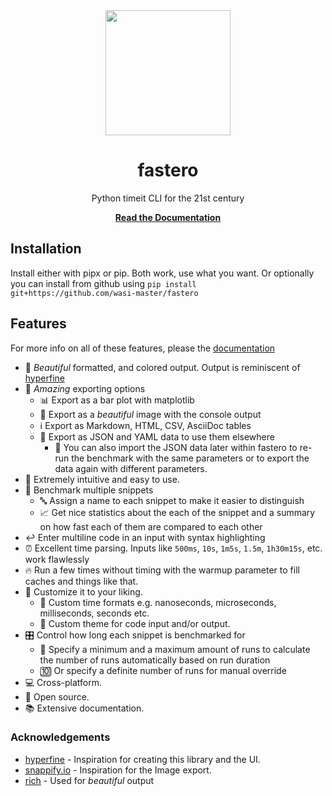 <div align="center">

<img src="https://github.com/wasi-master/fastero/raw/main/logo.png" width=200>

# fastero
 Python timeit CLI for the 21st century

[**Read the Documentation**](https://fastero.readthedocs.io)

</div>

## Installation

Install either with pipx or pip. Both work, use what you want. Or optionally you can install from github using `pip install git+https://github.com/wasi-master/fastero`

## Features

For more info on all of these features, please the [documentation]((https://fastero.readthedocs.io))

- 🌟 *Beautiful* formatted, and colored output. Output is reminiscent of [hyperfine](https://github.com/sharkdp/hyperfine)
- 🤯 *Amazing* exporting options
  - 📊 Export as a bar plot with matplotlib
  - 🌃 Export as a *beautiful* image with the console output
  - ℹ️ Export as Markdown, HTML, CSV, AsciiDoc tables
  - 💾 Export as JSON and YAML data to use them elsewhere
    - 🔁 You can also import the JSON data later within
      fastero to re-run the benchmark with the same parameters
      or to export the data again with different parameters.
- 🚀 Extremely intuitive and easy to use.
- 🔢 Benchmark multiple snippets
  - 🔤 Assign a name to each snippet to make it easier to distinguish
  - 📈 Get nice statistics about the each of the snippet and
    a summary on how fast each of them are compared to each other
- ↩ Enter multiline code in an input with syntax highlighting
- ⏰ Excellent time parsing. Inputs like `500ms`, `10s`, `1m5s`, `1.5m`, `1h30m15s`, etc. work flawlessly
- 🔥 Run a few times without timing with the warmup parameter to fill
  caches and things like that.
- 👨 Customize it to your liking.
  - 🔣 Custom time formats e.g. nanoseconds, microseconds, milliseconds, seconds etc.
  - 🎨 Custom theme for code input and/or output.
- 🎛️ Control how long each snippet is benchmarked for
  - 🔢 Specify a minimum and a maximum amount of runs to calculate
    the number of runs automatically based on run duration
  - 🔟 Or specify a definite number of runs for manual override
- 💻 Cross-platform.
- 🤯 Open source.
- 📚 Extensive documentation.

### Acknowledgements

- [hyperfine](https://github.com/sharkdp/hyperfine) - Inspiration for creating this library and the UI.
- [snappify.io](https://snappify.io) - Inspiration for the Image export.
- [rich](https://github.com/Textualize/rich) - Used for *beautiful* output